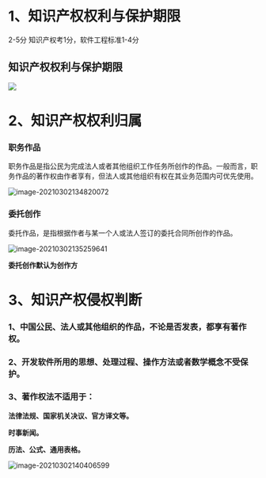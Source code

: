 # 1、知识产权权利与保护期限

2-5分  知识产权考1分，软件工程标准1-4分

## 知识产权权利与保护期限

![](C:/Users/Administrator/AppData/Roaming/Typora/typora-user-images/image-20210302133600899.png)

# 2、知识产权权利归属

### 职务作品

职务作品是指公民为完成法人或者其他组织工作任务所创作的作品。一般而言，职务作品的著作权由作者享有，但法人或其他组织有权在其业务范围内可优先使用。

![image-20210302134820072](C:/Users/Administrator/AppData/Roaming/Typora/typora-user-images/image-20210302134820072.png)



### 委托创作

委托作品，是指根据作者与某一个人或法人签订的委托合同所创作的作品。

![image-20210302135259641](C:/Users/Administrator/AppData/Roaming/Typora/typora-user-images/image-20210302135259641.png)



**委托创作默认为创作方**







# 3、知识产权侵权判断

### 1、中国公民、法人或其他组织的作品，不论是否发表，都享有著作权。



### 2、开发软件所用的思想、处理过程、操作方法或者数学概念不受保护。



### 3、著作权法不适用于：

**法律法规、国家机关决议、官方译文等。**

**时事新闻。**

**历法、公式、通用表格。**



![image-20210302140406599](C:/Users/Administrator/AppData/Roaming/Typora/typora-user-images/image-20210302140406599.png)






































































